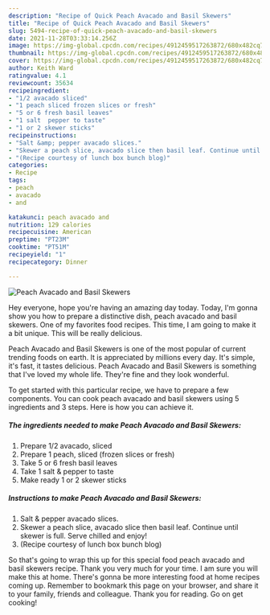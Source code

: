 ```yaml
---
description: "Recipe of Quick Peach Avacado and Basil Skewers"
title: "Recipe of Quick Peach Avacado and Basil Skewers"
slug: 5494-recipe-of-quick-peach-avacado-and-basil-skewers
date: 2021-11-28T03:33:14.256Z
image: https://img-global.cpcdn.com/recipes/4912459517263872/680x482cq70/peach-avacado-and-basil-skewers-recipe-main-photo.jpg
thumbnail: https://img-global.cpcdn.com/recipes/4912459517263872/680x482cq70/peach-avacado-and-basil-skewers-recipe-main-photo.jpg
cover: https://img-global.cpcdn.com/recipes/4912459517263872/680x482cq70/peach-avacado-and-basil-skewers-recipe-main-photo.jpg
author: Keith Ward
ratingvalue: 4.1
reviewcount: 35634
recipeingredient:
- "1/2 avacado sliced"
- "1 peach sliced frozen slices or fresh"
- "5 or 6 fresh basil leaves"
- "1 salt  pepper to taste"
- "1 or 2 skewer sticks"
recipeinstructions:
- "Salt &amp; pepper avacado slices."
- "Skewer a peach slice, avacado slice then basil leaf. Continue until skewer is full. Serve chilled and enjoy!"
- "(Recipe courtesy of lunch box bunch blog)"
categories:
- Recipe
tags:
- peach
- avacado
- and

katakunci: peach avacado and 
nutrition: 129 calories
recipecuisine: American
preptime: "PT23M"
cooktime: "PT51M"
recipeyield: "1"
recipecategory: Dinner

---
```



![Peach Avacado and Basil Skewers](https://img-global.cpcdn.com/recipes/4912459517263872/680x482cq70/peach-avacado-and-basil-skewers-recipe-main-photo.jpg)

Hey everyone, hope you're having an amazing day today. Today, I'm gonna show you how to prepare a distinctive dish, peach avacado and basil skewers. One of my favorites food recipes. This time, I am going to make it a bit unique. This will be really delicious.



Peach Avacado and Basil Skewers is one of the most popular of current trending foods on earth. It is appreciated by millions every day. It's simple, it's fast, it tastes delicious. Peach Avacado and Basil Skewers is something that I've loved my whole life. They're fine and they look wonderful.


To get started with this particular recipe, we have to prepare a few components. You can cook peach avacado and basil skewers using 5 ingredients and 3 steps. Here is how you can achieve it.

<!--inarticleads1-->

##### The ingredients needed to make Peach Avacado and Basil Skewers:

1. Prepare 1/2 avacado, sliced
1. Prepare 1 peach, sliced (frozen slices or fresh)
1. Take 5 or 6 fresh basil leaves
1. Take 1 salt &amp; pepper to taste
1. Make ready 1 or 2 skewer sticks




<!--inarticleads2-->

##### Instructions to make Peach Avacado and Basil Skewers:

1. Salt &amp; pepper avacado slices.
1. Skewer a peach slice, avacado slice then basil leaf. Continue until skewer is full. Serve chilled and enjoy!
1. (Recipe courtesy of lunch box bunch blog)




So that's going to wrap this up for this special food peach avacado and basil skewers recipe. Thank you very much for your time. I am sure you will make this at home. There's gonna be more interesting food at home recipes coming up. Remember to bookmark this page on your browser, and share it to your family, friends and colleague. Thank you for reading. Go on get cooking!
